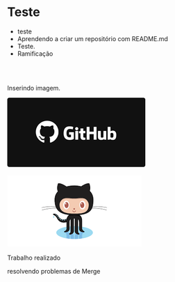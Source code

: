 # Teste 
<ul>

<li>teste</li>
<li>Aprendendo a criar um repositório com README.md</li>
<li>Teste.</li>

<li>Ramificação</li>

</ul>
<br/>
<br/>

<p>Inserindo imagem.</p>
<img src="https://github.com/leonardo-leosantos/Teste/blob/master/git.png"/>
<br />
<br />
<img src="https://github.com/leonardo-leosantos/Teste/blob/master/download.png"/>

<p>Trabalho realizado</p>

<p>resolvendo problemas de Merge</p>